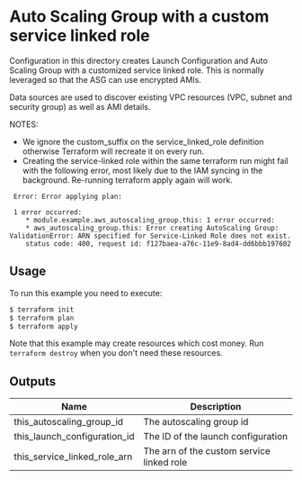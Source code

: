 # Auto Scaling Group with a custom service linked role

 Configuration in this directory creates Launch Configuration and Auto Scaling Group 
with a customized service linked role. This is normally leveraged so that the ASG
can use encrypted AMIs.

 Data sources are used to discover existing VPC resources (VPC, subnet and security group) as well as AMI details.

NOTES:

 - We ignore the custom_suffix on the service_linked_role definition otherwise Terraform will
   recreate it on every run.
 - Creating the service-linked role within the same terraform run might fail with the
   following error, most likely due to the IAM syncing in the background. Re-running terraform apply
   again will work.

```
 Error: Error applying plan:

 1 error occurred:
	* module.example.aws_autoscaling_group.this: 1 error occurred:
	* aws_autoscaling_group.this: Error creating AutoScaling Group: ValidationError: ARN specified for Service-Linked Role does not exist.
	status code: 400, request id: f127baea-a76c-11e9-8ad4-dd6bbb197602
```

 ## Usage

 To run this example you need to execute:

 ```bash
$ terraform init
$ terraform plan
$ terraform apply
```

 Note that this example may create resources which cost money. Run `terraform destroy` when you don't need these resources.

 <!-- BEGINNING OF PRE-COMMIT-TERRAFORM DOCS HOOK -->
## Outputs

 | Name | Description |
|------|-------------|
| this\_autoscaling\_group\_id | The autoscaling group id |
| this\_launch\_configuration\_id | The ID of the launch configuration |
| this\_service\_linked\_role\_arn | The arn of the custom service linked role |

 <!-- END OF PRE-COMMIT-TERRAFORM DOCS HOOK -->
